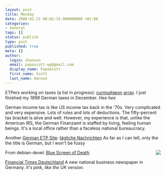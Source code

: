 ```yaml
---
layout: post
title: Monday
date: 2000-02-21 00:02:33.000000000 +01:00
categories:
- General
tags: []
status: publish
type: post
published: true
meta: {}
author:
  login: shanson
  email: papascott-wp@gmail.com
  display_name: PapaScott
  first_name: Scott
  last_name: Hanson
---
```

<p>ETPers working on taxes (a list in progress): <a href="http://cuwu.editthispage.com/2000/02/20">curmudgeon</a> <a href="http://array.editthispage.com/2000/02/21">array</a>. I just finished my <i>1998</i> German taxes in December. <i>Hee hee</i></p>
<p>German income tax is like US income tax back in the '70s. Very complicated and very expensive. Lots of rules and lots of deductions. The fifty-percent tax bracket is alive and well. However, my experience is that, unlike the American IRS, the German Finanzamt is staffed by living, feeling human beings. It's a local office rather than a faceless national bureaucracy.</p>
<p>Another <a href="http://shanson.editthispage.com/stories/storyReader$125">German ETP Site</a>: <a href="http://jcmetzger.editthispage.com/">tägliche Nachrichten</a> As far as I can tell, only the the title is German, but I won't be fussy</p>
<p><a href="http://www.hardocp.com/news_images/2000/february_2000/bsod.jpg"><img src="http://shanson.editthispage.com/picture$160" align="right" border="0" /></a>From debian-devel: <a href="http://www.hardocp.com/news_images/2000/february_2000/bsod.jpg">Blue Screen of Death</a></p>
<p><a href="http://www.ftd.de/cgi-bin/gx.cgi/AppLogic+FTContentServer?pagename=HomePage">Financial Times Deutschland</a> A new national business newspaper in Germany. <i>It's pink, like the UK version.</i></p>
